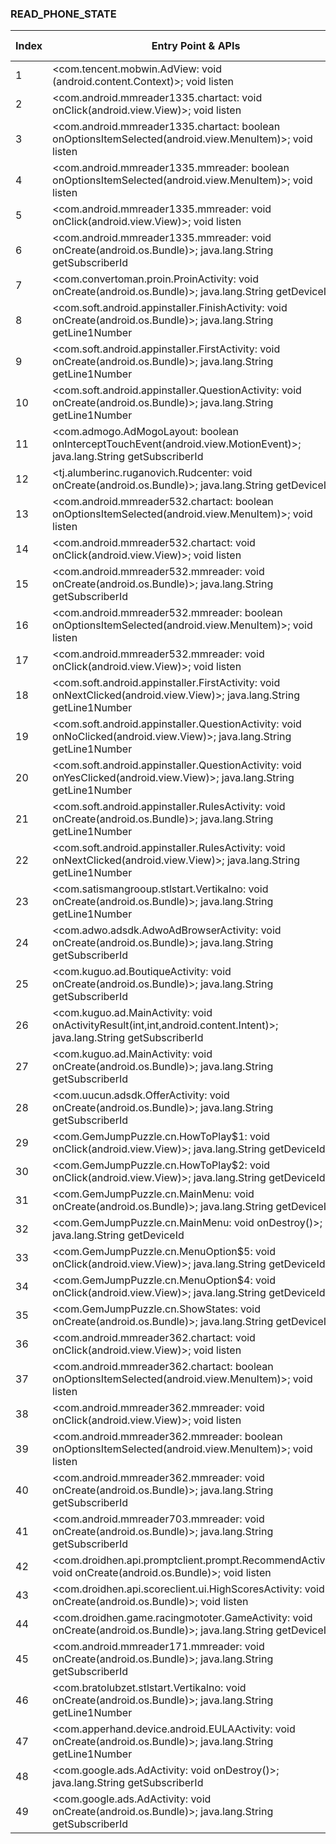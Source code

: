 ### READ_PHONE_STATE
| Index | Entry Point & APIs | Screen shot | Resource id | Label |
| ------------- | ------------- | ------------- |-------------|-------------|
| 1 | <com.tencent.mobwin.AdView: void <init>(android.content.Context)>; void listen | ![](D:\COSMOS\output\py\Drebin\VirusShare_Android_20130506\VirusShare_ff38325a327c54e72f39f6f16e75de9d\com.android.mmreader264.chartact.png) |  | |
| 2 | <com.android.mmreader1335.chartact: void onClick(android.view.View)>; void listen | ![](D:\COSMOS\output\py\Drebin\VirusShare_Android_20130506\VirusShare_5f143593204541b9d62b1302f3875204\com.android.mmreader1335.chartact.png) |  | |
| 3 | <com.android.mmreader1335.chartact: boolean onOptionsItemSelected(android.view.MenuItem)>; void listen | ![](D:\COSMOS\output\py\Drebin\VirusShare_Android_20130506\VirusShare_5f143593204541b9d62b1302f3875204\com.android.mmreader1335.chartact.png) |  | |
| 4 | <com.android.mmreader1335.mmreader: boolean onOptionsItemSelected(android.view.MenuItem)>; void listen | ![](D:\COSMOS\output\py\Drebin\VirusShare_Android_20130506\VirusShare_5f143593204541b9d62b1302f3875204\com.android.mmreader1335.mmreader.png) |  | |
| 5 | <com.android.mmreader1335.mmreader: void onClick(android.view.View)>; void listen | ![](D:\COSMOS\output\py\Drebin\VirusShare_Android_20130506\VirusShare_5f143593204541b9d62b1302f3875204\com.android.mmreader1335.mmreader.png) |  | |
| 6 | <com.android.mmreader1335.mmreader: void onCreate(android.os.Bundle)>; java.lang.String getSubscriberId | ![](D:\COSMOS\output\py\Drebin\VirusShare_Android_20130506\VirusShare_5f143593204541b9d62b1302f3875204\com.android.mmreader1335.mmreader.png) |  | |
| 7 | <com.convertoman.proin.ProinActivity: void onCreate(android.os.Bundle)>; java.lang.String getDeviceId | ![](D:\COSMOS\output\py\Drebin\VirusShare_Android_20130506\VirusShare_ff1890d9baba48719547e3a0d6af455d\com.convertoman.proin.ProinActivity.png) |  | |
| 8 | <com.soft.android.appinstaller.FinishActivity: void onCreate(android.os.Bundle)>; java.lang.String getLine1Number | ![](D:\COSMOS\output\py\Drebin\VirusShare_Android_20130506\VirusShare_fe717f58034daf862b99a42325a497fc\com.soft.android.appinstaller.FinishActivity.png) |  | |
| 9 | <com.soft.android.appinstaller.FirstActivity: void onCreate(android.os.Bundle)>; java.lang.String getLine1Number | ![](D:\COSMOS\output\py\Drebin\VirusShare_Android_20130506\VirusShare_fe717f58034daf862b99a42325a497fc\com.soft.android.appinstaller.FirstActivity.png) |  | |
| 10 | <com.soft.android.appinstaller.QuestionActivity: void onCreate(android.os.Bundle)>; java.lang.String getLine1Number | ![](D:\COSMOS\output\py\Drebin\VirusShare_Android_20130506\VirusShare_fe717f58034daf862b99a42325a497fc\com.soft.android.appinstaller.QuestionActivity.png) |  | |
| 11 | <com.admogo.AdMogoLayout: boolean onInterceptTouchEvent(android.view.MotionEvent)>; java.lang.String getSubscriberId | ![](D:\COSMOS\output\py\Drebin\VirusShare_Android_20130506\VirusShare_fc91455c8a9954b8b9b82747dc13a327\com.keedor.app.translator.enzhcn.TranslateActivity.png) | {'2131230731': <sensitive_component.SensitiveComponent.SensitiveView object at 0x000001C6ADA36B00>} | |
| 12 | <tj.alumberinc.ruganovich.Rudcenter: void onCreate(android.os.Bundle)>; java.lang.String getDeviceId | ![](D:\COSMOS\output\py\Drebin\VirusShare_Android_20130506\VirusShare_e22a718985d78e9ab092f8d6a69dd39f\tj.alumberinc.ruganovich.Rudcenter.png) |  | |
| 13 | <com.android.mmreader532.chartact: boolean onOptionsItemSelected(android.view.MenuItem)>; void listen | ![](D:\COSMOS\output\py\Drebin\VirusShare_Android_20130506\VirusShare_007bcb4b01cfc684e976889b1a9433b8\com.android.mmreader532.chartact.png) |  | |
| 14 | <com.android.mmreader532.chartact: void onClick(android.view.View)>; void listen | ![](D:\COSMOS\output\py\Drebin\VirusShare_Android_20130506\VirusShare_007bcb4b01cfc684e976889b1a9433b8\com.android.mmreader532.chartact.png) |  | |
| 15 | <com.android.mmreader532.mmreader: void onCreate(android.os.Bundle)>; java.lang.String getSubscriberId | ![](D:\COSMOS\output\py\Drebin\VirusShare_Android_20130506\VirusShare_752015423c5cd04b0a420ad6dbedb15a\com.android.mmreader532.mmreader.png) |  | |
| 16 | <com.android.mmreader532.mmreader: boolean onOptionsItemSelected(android.view.MenuItem)>; void listen | ![](D:\COSMOS\output\py\Drebin\VirusShare_Android_20130506\VirusShare_007bcb4b01cfc684e976889b1a9433b8\com.android.mmreader532.mmreader.png) |  | |
| 17 | <com.android.mmreader532.mmreader: void onClick(android.view.View)>; void listen | ![](D:\COSMOS\output\py\Drebin\VirusShare_Android_20130506\VirusShare_007bcb4b01cfc684e976889b1a9433b8\com.android.mmreader532.mmreader.png) |  | |
| 18 | <com.soft.android.appinstaller.FirstActivity: void onNextClicked(android.view.View)>; java.lang.String getLine1Number | ![](D:\COSMOS\output\py\Drebin\VirusShare_Android_20130506\VirusShare_f64e690a65ab8941bc95338069507ba8\com.soft.android.appinstaller.FirstActivity.png) |  | |
| 19 | <com.soft.android.appinstaller.QuestionActivity: void onNoClicked(android.view.View)>; java.lang.String getLine1Number | ![](D:\COSMOS\output\py\Drebin\VirusShare_Android_20130506\VirusShare_f64e690a65ab8941bc95338069507ba8\com.soft.android.appinstaller.QuestionActivity.png) |  | |
| 20 | <com.soft.android.appinstaller.QuestionActivity: void onYesClicked(android.view.View)>; java.lang.String getLine1Number | ![](D:\COSMOS\output\py\Drebin\VirusShare_Android_20130506\VirusShare_f64e690a65ab8941bc95338069507ba8\com.soft.android.appinstaller.QuestionActivity.png) |  | |
| 21 | <com.soft.android.appinstaller.RulesActivity: void onCreate(android.os.Bundle)>; java.lang.String getLine1Number | ![](D:\COSMOS\output\py\Drebin\VirusShare_Android_20130506\VirusShare_f64e690a65ab8941bc95338069507ba8\com.soft.android.appinstaller.RulesActivity.png) |  | |
| 22 | <com.soft.android.appinstaller.RulesActivity: void onNextClicked(android.view.View)>; java.lang.String getLine1Number | ![](D:\COSMOS\output\py\Drebin\VirusShare_Android_20130506\VirusShare_f64e690a65ab8941bc95338069507ba8\com.soft.android.appinstaller.RulesActivity.png) |  | |
| 23 | <com.satismangrooup.stlstart.Vertikalno: void onCreate(android.os.Bundle)>; java.lang.String getLine1Number | ![](D:\COSMOS\output\py\Drebin\VirusShare_Android_20130506\VirusShare_6175438529331cd33f62634d586904a5\com.satismangrooup.stlstart.Vertikalno.png) |  | |
| 24 | <com.adwo.adsdk.AdwoAdBrowserActivity: void onCreate(android.os.Bundle)>; java.lang.String getSubscriberId | ![](D:\COSMOS\output\py\Drebin\VirusShare_Android_20130506\VirusShare_ff30145ec3820a0a2b97a3dbb50fc5eb\com.adwo.adsdk.AdwoAdBrowserActivity.png) |  | |
| 25 | <com.kuguo.ad.BoutiqueActivity: void onCreate(android.os.Bundle)>; java.lang.String getSubscriberId | ![](D:\COSMOS\output\py\Drebin\VirusShare_Android_20130506\VirusShare_f54974c1f1ed0df765151acc668e8ec2\com.kuguo.ad.BoutiqueActivity.png) |  | |
| 26 | <com.kuguo.ad.MainActivity: void onActivityResult(int,int,android.content.Intent)>; java.lang.String getSubscriberId | ![](D:\COSMOS\output\py\Drebin\VirusShare_Android_20130506\VirusShare_fd1c677a3a6abe02dba87adcd1fce87d\com.kuguo.ad.MainActivity.png) |  | |
| 27 | <com.kuguo.ad.MainActivity: void onCreate(android.os.Bundle)>; java.lang.String getSubscriberId | ![](D:\COSMOS\output\py\Drebin\VirusShare_Android_20130506\VirusShare_fd1c677a3a6abe02dba87adcd1fce87d\com.kuguo.ad.MainActivity.png) |  | |
| 28 | <com.uucun.adsdk.OfferActivity: void onCreate(android.os.Bundle)>; java.lang.String getSubscriberId | ![](D:\COSMOS\output\py\Drebin\VirusShare_Android_20130506\VirusShare_cc6cc634d8ec1e674ba8859357ecb161\com.uucun.adsdk.OfferActivity.png) |  | |
| 29 | <com.GemJumpPuzzle.cn.HowToPlay$1: void onClick(android.view.View)>; java.lang.String getDeviceId | ![](D:\COSMOS\output\py\Drebin\VirusShare_Android_20130506\VirusShare_012e251868e472a017952785005208cb\com.GemJumpPuzzle.cn.HowToPlay.png) |  | |
| 30 | <com.GemJumpPuzzle.cn.HowToPlay$2: void onClick(android.view.View)>; java.lang.String getDeviceId | ![](D:\COSMOS\output\py\Drebin\VirusShare_Android_20130506\VirusShare_012e251868e472a017952785005208cb\com.GemJumpPuzzle.cn.HowToPlay.png) |  | |
| 31 | <com.GemJumpPuzzle.cn.MainMenu: void onCreate(android.os.Bundle)>; java.lang.String getDeviceId | ![](D:\COSMOS\output\py\Drebin\VirusShare_Android_20130506\VirusShare_012e251868e472a017952785005208cb\com.GemJumpPuzzle.cn.MainMenu.png) |  | |
| 32 | <com.GemJumpPuzzle.cn.MainMenu: void onDestroy()>; java.lang.String getDeviceId | ![](D:\COSMOS\output\py\Drebin\VirusShare_Android_20130506\VirusShare_012e251868e472a017952785005208cb\com.GemJumpPuzzle.cn.MainMenu.png) |  | |
| 33 | <com.GemJumpPuzzle.cn.MenuOption$5: void onClick(android.view.View)>; java.lang.String getDeviceId | ![](D:\COSMOS\output\py\Drebin\VirusShare_Android_20130506\VirusShare_012e251868e472a017952785005208cb\com.GemJumpPuzzle.cn.MenuOption.png) |  | |
| 34 | <com.GemJumpPuzzle.cn.MenuOption$4: void onClick(android.view.View)>; java.lang.String getDeviceId | ![](D:\COSMOS\output\py\Drebin\VirusShare_Android_20130506\VirusShare_012e251868e472a017952785005208cb\com.GemJumpPuzzle.cn.MenuOption.png) |  | |
| 35 | <com.GemJumpPuzzle.cn.ShowStates: void onCreate(android.os.Bundle)>; java.lang.String getDeviceId | ![](D:\COSMOS\output\py\Drebin\VirusShare_Android_20130506\VirusShare_012e251868e472a017952785005208cb\com.GemJumpPuzzle.cn.ShowStates.png) |  | |
| 36 | <com.android.mmreader362.chartact: void onClick(android.view.View)>; void listen | ![](D:\COSMOS\output\py\Drebin\VirusShare_Android_20130506\VirusShare_0144072b4c2a0584fbe29d62243ec2f1\com.android.mmreader362.chartact.png) |  | |
| 37 | <com.android.mmreader362.chartact: boolean onOptionsItemSelected(android.view.MenuItem)>; void listen | ![](D:\COSMOS\output\py\Drebin\VirusShare_Android_20130506\VirusShare_0144072b4c2a0584fbe29d62243ec2f1\com.android.mmreader362.chartact.png) |  | |
| 38 | <com.android.mmreader362.mmreader: void onClick(android.view.View)>; void listen | ![](D:\COSMOS\output\py\Drebin\VirusShare_Android_20130506\VirusShare_0144072b4c2a0584fbe29d62243ec2f1\com.android.mmreader362.mmreader.png) |  | |
| 39 | <com.android.mmreader362.mmreader: boolean onOptionsItemSelected(android.view.MenuItem)>; void listen | ![](D:\COSMOS\output\py\Drebin\VirusShare_Android_20130506\VirusShare_0144072b4c2a0584fbe29d62243ec2f1\com.android.mmreader362.mmreader.png) |  | |
| 40 | <com.android.mmreader362.mmreader: void onCreate(android.os.Bundle)>; java.lang.String getSubscriberId | ![](D:\COSMOS\output\py\Drebin\VirusShare_Android_20130506\VirusShare_1af1a716e597d80c82332738445ade6e\com.android.mmreader362.mmreader.png) |  | |
| 41 | <com.android.mmreader703.mmreader: void onCreate(android.os.Bundle)>; java.lang.String getSubscriberId | ![](D:\COSMOS\output\py\Drebin\VirusShare_Android_20130506\VirusShare_014875b459d06a979fa65f319977d239\com.android.mmreader703.mmreader.png) |  | |
| 42 | <com.droidhen.api.promptclient.prompt.RecommendActivity: void onCreate(android.os.Bundle)>; void listen | ![](D:\COSMOS\output\py\Drebin\VirusShare_Android_20130506\VirusShare_91a28515584021a85767626156971bfa\com.droidhen.api.promptclient.prompt.RecommendActivity.png) |  | |
| 43 | <com.droidhen.api.scoreclient.ui.HighScoresActivity: void onCreate(android.os.Bundle)>; void listen | ![](D:\COSMOS\output\py\Drebin\VirusShare_Android_20130506\VirusShare_e3617501043e74f26f194aa151ff74b7\com.droidhen.api.scoreclient.ui.HighScoresActivity.png) |  | |
| 44 | <com.droidhen.game.racingmototer.GameActivity: void onCreate(android.os.Bundle)>; java.lang.String getDeviceId | ![](D:\COSMOS\output\py\Drebin\VirusShare_Android_20130506\VirusShare_91a28515584021a85767626156971bfa\com.droidhen.game.racingmototer.GameActivity.png) |  | |
| 45 | <com.android.mmreader171.mmreader: void onCreate(android.os.Bundle)>; java.lang.String getSubscriberId | ![](D:\COSMOS\output\py\Drebin\VirusShare_Android_20130506\VirusShare_016d4b7de3f13609edf1895e18a192c9\com.android.mmreader171.mmreader.png) |  | |
| 46 | <com.bratolubzet.stlstart.Vertikalno: void onCreate(android.os.Bundle)>; java.lang.String getLine1Number | ![](D:\COSMOS\output\py\Drebin\VirusShare_Android_20130506\VirusShare_a2c8f30419e41bc94d8b589f94b02d14\com.bratolubzet.stlstart.Vertikalno.png) |  | |
| 47 | <com.apperhand.device.android.EULAActivity: void onCreate(android.os.Bundle)>; java.lang.String getLine1Number | ![](D:\COSMOS\output\py\Drebin\VirusShare_Android_20130506\VirusShare_f293113da0d909866b02e1b37c144c76\com.apperhand.device.android.EULAActivity.png) |  | |
| 48 | <com.google.ads.AdActivity: void onDestroy()>; java.lang.String getSubscriberId | ![](D:\COSMOS\output\py\Drebin\VirusShare_Android_20130506\VirusShare_fea5ccd301de37385ca07b106b6627e7\com.google.ads.AdActivity.png) |  | |
| 49 | <com.google.ads.AdActivity: void onCreate(android.os.Bundle)>; java.lang.String getSubscriberId | ![](D:\COSMOS\output\py\Drebin\VirusShare_Android_20130506\VirusShare_fea5ccd301de37385ca07b106b6627e7\com.google.ads.AdActivity.png) |  | |

